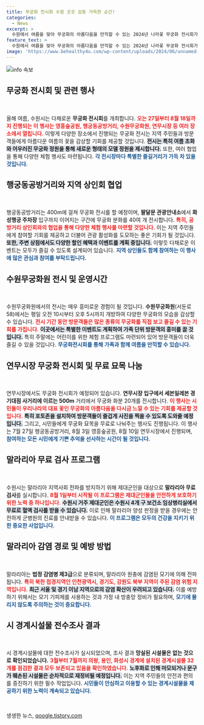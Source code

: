 ```yaml
---
title: 무궁화 전시회 수원 곳곳 감동 가득한 순간!
categories:
  - News
excerpt: >
  수원에서 여름을 맞아 무궁화의 아름다움을 만끽할 수 있는 2024년 나라꽃 무궁화 전시회가 열린다! 다양한 전시와 무료 묘목 나눔 행사로 풍성한 여름을 즐길 기회를 놓치지 마세요!
feature_text: >
  수원에서 여름을 맞아 무궁화의 아름다움을 만끽할 수 있는 2024년 나라꽃 무궁화 전시회가 열린다! 다양한 전시와 무료 묘목 나눔 행사로 풍성한 여름을 즐길 기회를 놓치지 마세요!
image: 'https://www.behealthy4u.com/wp-content/uploads/2024/06/unnamed-file.png'
---
```


<p><img src="https://www.behealthy4u.com/wp-content/uploads/2024/06/unnamed-file.png" alt="info 속보" /></p>

<h2 data-ke-size="size26">무궁화 전시회 및 관련 행사</h2>

<p data-ke-size="size16">&nbsp;</p> 

<p>올해 여름, 수원시는 다채로운 <b>무궁화 전시회</b>를 개최합니다. <b><span style="color: #ee2323;">오는 27일부터 8월 18일까지 진행되는 이 행사는 영흥숲공원, 행궁동공방거리, 수원무궁화원, 연무시장 등 여러 장소에서 열립니다.</span></b> 이렇게 다양한 장소에서 진행되는 무궁화 전시는 지역 주민들과 방문객들에게 아름다운 여름의 꽃을 감상할 기회를 제공할 것입니다. <b><span style="background-color: #21538527;">전시는 특히 여름 초화와 어우러진 무궁화 정원을 통해 새로운 형태의 모델 정원을 제시합니다.</span></b> 또한, 여러 협업을 통해 다양한 체험 행사도 마련됩니다. <b><span style="color: #1a5490;">각 전시장마다 특별한 즐길거리가 가득 차 있을 것입니다.</span></b></p>

<h2 data-ke-size="size26">행궁동공방거리와 지역 상인회 협업</h2>

<p data-ke-size="size16">&nbsp;</p> 

<p>행궁동공방거리는 400m에 걸쳐 무궁화 전시를 할 예정이며, <b>팔달문 관광안내소</b>에서 <b>화성행궁 주차장</b> 입구까지 이어지는 구간에 무궁화 분화를 40여 개 전시합니다. <b><span style="color: #ee2323;">특히, 공방거리 상인회와의 협업을 통해 다양한 체험 행사를 마련할 것입니다.</span></b> 이는 지역 주민들에게 참여할 기회를 제공하고 더불어 관광 활성화를 도모하는 좋은 기회가 될 것입니다. <b><span style="background-color: #21538527;">또한, 주변 상점에서도 다양한 할인 혜택과 이벤트를 계획 중입니다.</span></b> 이렇듯 다채로운 이벤트는 모두가 즐길 수 있도록 설계되어 있습니다. <b><span style="color: #1a5490;">지역 상인들도 함께 참여하는 이 행사에 많은 관심과 참여를 부탁드립니다.</span></b></p>

<h2 data-ke-size="size26">수원무궁화원 전시 및 운영시간</h2>

<p data-ke-size="size16">&nbsp;</p> 

<p>수원무궁화원에서의 전시는 매우 흥미로운 경험이 될 것입니다. <b>수원무궁화원</b>(서둔로 58)에서는 평일 오전 10시부터 오후 5시까지 개방하여 다양한 무궁화의 모습을 감상할 수 있습니다. <b><span style="color: #ee2323;">전시 기간 동안 방문객들은 많은 종류의 무궁화를 직접 보고 즐길 수 있는 기회를 가집니다.</span></b> <b><span style="background-color: #21538527;">이곳에서는 특별한 이벤트도 계획하여 가족 단위 방문객의 흥미를 끌 것입니다.</span></b> 특히 주말에는 어린이를 위한 체험 프로그램도 마련되어 있어 방문객들이 더욱 즐길 수 있을 것입니다. <b><span style="color: #1a5490;">무궁화전시회를 통해 가족과 함께 여름을 만끽할 수 있습니다.</span></b> </p>

<h2 data-ke-size="size26">연무시장 무궁화 전시회 및 무료 묘목 나눔</h2>

<p data-ke-size="size16">&nbsp;</p> 

<p>연무시장에서도 무궁화 전시회가 예정되어 있습니다. <b>연무시장 입구에서 세븐일레븐 경기대점 사거리에 이르는 500m</b> 거리에서 무궁화 화분 20개를 전시합니다. <b><span style="color: #ee2323;">이 행사는 시민들이 우리나라의 대표 꽃인 무궁화의 아름다움을 다시금 느낄 수 있는 기회를 제공할 것입니다.</span></b> <b><span style="background-color: #21538527;">특히 포토존을 설치하여 방문객들이 즐겁게 사진을 찍을 수 있도록 도와줄 예정입니다.</span></b> 그리고, 시민들에게 무궁화 묘목을 무료로 나눠주는 행사도 진행됩니다. 이 행사는 7월 27일 행궁동공방거리, 8월 3일 영흥숲공원, 8월 10일 연무시장에서 진행되며, <b><span style="color: #1a5490;">참여하는 모든 시민에게 기쁜 추억을 선사하는 시간이 될 것입니다.</span></b></p>

<h2 data-ke-size="size26">말라리아 무료 검사 프로그램</h2>

<p data-ke-size="size16">&nbsp;</p> 

<p>수원시는 말라리아 지역사회 전파를 방지하기 위해 제대군인을 대상으로 <b>말라리아 무료 검사</b>를 실시합니다. <b><span style="color: #ee2323;">8월 1일부터 시작될 이 프로그램은 제대군인들을 안전하게 보호하기 위한 노력 중 하나입니다.</span></b> <b><span style="background-color: #21538527;">수원시 거주 제대군인은 수원시 4개 구 보건소 임상병리실에서 무료로 혈액 검사를 받을 수 있습니다.</span></b> 이로 인해 말라리아 양성 판정을 받을 경우에는 안전하게 군병원의 진료를 안내받을 수 있습니다. <b><span style="color: #1a5490;">이 프로그램은 모두의 건강을 지키기 위한 중요한 사업입니다.</span></b></p>

<h2 data-ke-size="size26">말라리아 감염 경로 및 예방 방법</h2>

<p data-ke-size="size16">&nbsp;</p> 

<p>말라리아는 <b>법정 감염병 제3급</b>으로 분류되며, 말라리아 원충에 감염된 모기에 의해 전파됩니다. <b><span style="color: #ee2323;">특히 북한 접경지역인 인천광역시, 경기도, 강원도 북부 지역이 주된 감염 위험 지역입니다.</span></b> <b><span style="background-color: #21538527;">최근 서울 및 경기 이남 지역으로의 감염 확산이 우려되고 있습니다.</span></b> 이를 예방하기 위해서는 모기 기피제를 사용하는 것과 가정 내 방충망 정비가 필요하며, <b><span style="color: #1a5490;">모기에 물리지 않도록 주의하는 것이 중요합니다.</span></b></p>

<h2 data-ke-size="size26">시 경계시설물 전수조사 결과</h2>

<p data-ke-size="size16">&nbsp;</p> 

<p>시 경계시설물에 대한 전수조사가 실시되었으며, 조사 결과 <b>망실된 시설물은 없는 것으로 확인되었습니다.</b> <b><span style="color: #ee2323;">3월부터 7월까지 의왕, 용인, 화성시 경계에 설치된 경계시설물 32개를 점검한 결과 모두 보존되고 있음을 확인하였습니다.</span></b> <b><span style="background-color: #21538527;">노후화로 인해 마모되거나 문구가 훼손된 시설물은 순차적으로 재정비될 예정입니다.</span></b> 이는 지역 주민들의 안전과 편의를 증진하기 위한 필수 작업입니다. <b><span style="color: #1a5490;">시민들이 안심하고 이용할 수 있는 경계시설물을 제공하기 위한 노력이 계속되고 있습니다.</span></b> </p>

<p data-ke-size="size16">&nbsp;</p> 
생생한 뉴스, <a href="https://qoogle.tistory.com" rel="dofollow">qoogle.tistory.com</a>


